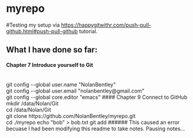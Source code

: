 # myrepo
#Testing my setup via https://happygitwithr.com/push-pull-github.html#push-pull-github tutorial.
## What I have done so far:
#### Chapter 7 Introduce yourself to Git
<br>
git config --global user.name "NolanBentley"
<br>
git config --global user.email "nolanbentley@gmail.com"
<br>
git config --global core.editor "emacs"
#### Chapter 9 Connect to GitHub
mkdir /data/Nolan/Git
<br>
cd /data/Nolan/Git
<br>
git clone https://github.com/NolanBentley/myrepo.git
<br>
cd ./myrepo
echo "bob" > bob.txt
git add 
###### This caused an error becuase I had been modifying this readme to take notes. Pausing notes...
